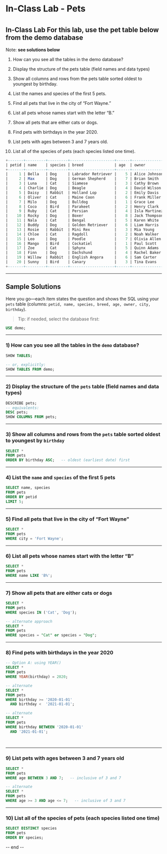 # In-Class Lab - Pets
#

## In-Class Lab For this lab, use the pet table below from the demo database

Note: **see solutions below**

1. How can you see all the tables in the demo database?

2. Display the structure of the pets table (field names and data types)

3. Show all columns and rows from the pets table sorted oldest to youngest by birthday.

4. List the names and species of the first 5 pets.

5. Find all pets that live in the city of “Fort Wayne.”

6. List all pets whose names start with the letter “B.”

7. Show all pets that are either cats or dogs.

8. Find pets with birthdays in the year 2020.

9. List pets with ages between 3 and 7 years old.

10.  List all of the species of pets (each species listed one time).

```SQL
+-------+---------+---------+--------------------+------+---------------+--------------+------------+
| petid | name    | species | breed              | age  | owner         | city         | birthday   |
+-------+---------+---------+--------------------+------+---------------+--------------+------------+
|     1 | Bella   | Dog     | Labrador Retriever |    5 | Alice Johnson | Huntington   | 2019-06-12 |
|     2 | Max     | Dog     | German Shepherd    |    7 | Brian Smith   | Fort Wayne   | 2017-03-08 |
|     3 | Luna    | Cat     | Siamese            |    3 | Cathy Brown   | Indianapolis | 2021-11-20 |
|     4 | Charlie | Dog     | Beagle             |    4 | David Wilson  | Huntington   | 2020-09-15 |
|     5 | Daisy   | Rabbit  | Holland Lop        |    2 | Emily Davis   | Fort Wayne   | 2022-05-02 |
|     6 | Oliver  | Cat     | Maine Coon         |    6 | Frank Miller  | South Bend   | 2018-07-25 |
|     7 | Milo    | Dog     | Bulldog            |    1 | Grace Lee     | Huntington   | 2023-01-05 |
|     8 | Coco    | Bird    | Parakeet           |    2 | Henry Clark   | Bloomington  | 2022-02-14 |
|     9 | Ruby    | Cat     | Persian            |    4 | Isla Martinez | Fort Wayne   | 2020-12-30 |
|    10 | Rocky   | Dog     | Boxer              |    8 | Jack Thompson | Huntington   | 2016-04-10 |
|    11 | Nala    | Cat     | Bengal             |    5 | Karen White   | Indianapolis | 2019-08-09 |
|    12 | Buddy   | Dog     | Golden Retriever   |    6 | Liam Harris   | Huntington   | 2018-10-22 |
|    13 | Rosie   | Rabbit  | Mini Rex           |    3 | Mia Young     | Fort Wayne   | 2021-04-18 |
|    14 | Chloe   | Cat     | Ragdoll            |    2 | Noah Walker   | Huntington   | 2022-09-02 |
|    15 | Leo     | Dog     | Poodle             |    7 | Olivia Allen  | South Bend   | 2017-12-11 |
|    16 | Mango   | Bird    | Cockatiel          |    1 | Paul Scott    | Indianapolis | 2023-06-01 |
|    17 | Zoe     | Cat     | Sphynx             |    5 | Quinn Adams   | Fort Wayne   | 2019-02-27 |
|    18 | Finn    | Dog     | Dachshund          |    4 | Rachel Baker  | Huntington   | 2020-11-19 |
|    19 | Willow  | Rabbit  | English Angora     |    6 | Sam Carter    | Bloomington  | 2018-03-07 |
|    20 | Sunny   | Bird    | Canary             |    3 | Tina Evans    | Fort Wayne   | 2021-07-16 |
+-------+---------+---------+--------------------+------+---------------+--------------+------------+
```
---

## Sample Solutions
Here you go—each item states the question and shows the SQL using your `pets` table (columns: `petid, name, species, breed, age, owner, city, birthday`).

> Tip: if needed, select the database first:

```sql
USE demo;
```

---

### 1) How can you see all the tables in the `demo` database?

```sql
SHOW TABLES;

-- or, explicitly:
SHOW TABLES FROM demo;
```

---

### 2) Display the structure of the `pets` table (field names and data types)

```sql
DESCRIBE pets;
-- equivalents:
DESC pets;
SHOW COLUMNS FROM pets;
```

---

### 3) Show all columns and rows from the `pets` table sorted oldest to youngest by `birthday`

```sql
SELECT *
FROM pets
ORDER BY birthday ASC;   -- oldest (earliest date) first
```

---

### 4) List the `name` and `species` of the first 5 pets

```sql
SELECT name, species
FROM pets
ORDER BY petid
LIMIT 5;
```

---

### 5) Find all pets that live in the city of “Fort Wayne”

```sql
SELECT *
FROM pets
WHERE city = 'Fort Wayne';
```

---

### 6) List all pets whose names start with the letter “B”

```sql
SELECT *
FROM pets
WHERE name LIKE 'B%';
```

---

### 7) Show all pets that are either cats or dogs

```sql
SELECT *
FROM pets
WHERE species IN ('Cat', 'Dog');

-- alternate approach
SELECT *
FROM pets
WHERE species = "Cat" or species = "Dog";

```

---

### 8) Find pets with birthdays in the year 2020

```sql
-- Option A: using YEAR()
SELECT *
FROM pets
WHERE YEAR(birthday) = 2020;

-- alternate
SELECT *
FROM pets
WHERE birthday >= '2020-01-01'
  AND birthday <  '2021-01-01';

-- alternate
SELECT *
FROM pets
WHERE birthday BETWEEN '2020-01-01'
  AND '2021-01-01';
 
  
```

---

### 9) List pets with ages between 3 and 7 years old

```sql
SELECT *
FROM pets
WHERE age BETWEEN 3 AND 7;   -- inclusive of 3 and 7

-- alternate
SELECT *
FROM pets
WHERE age >= 3 AND age <= 7;   -- inclusive of 3 and 7

```

---

### 10) List all of the species of pets (each species listed one time)

```sql
SELECT DISTINCT species
FROM pets
ORDER BY species;
```

-- end --
